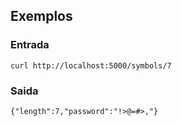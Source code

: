 
## Exemplos

### Entrada
 `curl http://localhost:5000/symbols/7`
 
### Saida
`{"length":7,"password":"!>@=#>,"}`
